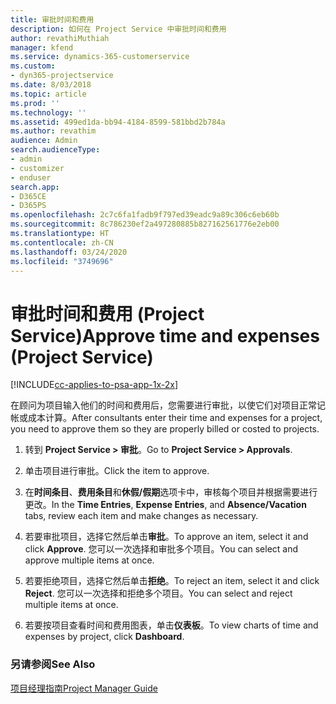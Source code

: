 ```yaml
---
title: 审批时间和费用
description: 如何在 Project Service 中审批时间和费用
author: revathiMuthiah
manager: kfend
ms.service: dynamics-365-customerservice
ms.custom:
- dyn365-projectservice
ms.date: 8/03/2018
ms.topic: article
ms.prod: ''
ms.technology: ''
ms.assetid: 499ed1da-bb94-4184-8599-581bbd2b784a
ms.author: revathim
audience: Admin
search.audienceType:
- admin
- customizer
- enduser
search.app:
- D365CE
- D365PS
ms.openlocfilehash: 2c7c6fa1fadb9f797ed39eadc9a89c306c6eb60b
ms.sourcegitcommit: 8c786230ef2a497280885b827162561776e2eb00
ms.translationtype: HT
ms.contentlocale: zh-CN
ms.lasthandoff: 03/24/2020
ms.locfileid: "3749696"
---
```

# <a name="approve-time-and-expenses-project-service"></a><span data-ttu-id="71b11-103">审批时间和费用 (Project Service)</span><span class="sxs-lookup"><span data-stu-id="71b11-103">Approve time and expenses (Project Service)</span></span>

[!INCLUDE[cc-applies-to-psa-app-1x-2x](../includes/cc-applies-to-psa-app-1x-2x.md)]

<span data-ttu-id="71b11-104">在顾问为项目输入他们的时间和费用后，您需要进行审批，以使它们对项目正常记帐或成本计算。</span><span class="sxs-lookup"><span data-stu-id="71b11-104">After consultants enter their time and expenses for a project, you need to approve them so they are properly billed or costed to projects.</span></span>  
  
1.  <span data-ttu-id="71b11-105">转到 **Project Service > 审批**。</span><span class="sxs-lookup"><span data-stu-id="71b11-105">Go to **Project Service > Approvals**.</span></span>  
  
2.  <span data-ttu-id="71b11-106">单击项目进行审批。</span><span class="sxs-lookup"><span data-stu-id="71b11-106">Click the item to approve.</span></span>  
  
3.  <span data-ttu-id="71b11-107">在**时间条目**、**费用条目**和**休假/假期**选项卡中，审核每个项目并根据需要进行更改。</span><span class="sxs-lookup"><span data-stu-id="71b11-107">In the **Time Entries**, **Expense Entries**, and **Absence/Vacation** tabs, review each item and make changes as necessary.</span></span>  
  
4.  <span data-ttu-id="71b11-108">若要审批项目，选择它然后单击**审批**。</span><span class="sxs-lookup"><span data-stu-id="71b11-108">To approve an item, select it and click **Approve**.</span></span> <span data-ttu-id="71b11-109">您可以一次选择和审批多个项目。</span><span class="sxs-lookup"><span data-stu-id="71b11-109">You can select and approve multiple items at once.</span></span>  
  
5.  <span data-ttu-id="71b11-110">若要拒绝项目，选择它然后单击**拒绝**。</span><span class="sxs-lookup"><span data-stu-id="71b11-110">To reject an item, select it and click **Reject**.</span></span> <span data-ttu-id="71b11-111">您可以一次选择和拒绝多个项目。</span><span class="sxs-lookup"><span data-stu-id="71b11-111">You can select and reject multiple items at once.</span></span>  
  
6.  <span data-ttu-id="71b11-112">若要按项目查看时间和费用图表，单击**仪表板**。</span><span class="sxs-lookup"><span data-stu-id="71b11-112">To view charts of time and expenses by project, click **Dashboard**.</span></span>  
  
### <a name="see-also"></a><span data-ttu-id="71b11-113">另请参阅</span><span class="sxs-lookup"><span data-stu-id="71b11-113">See Also</span></span>  
 [<span data-ttu-id="71b11-114">项目经理指南</span><span class="sxs-lookup"><span data-stu-id="71b11-114">Project Manager Guide</span></span>](../project-service/project-manager-guide.md)
